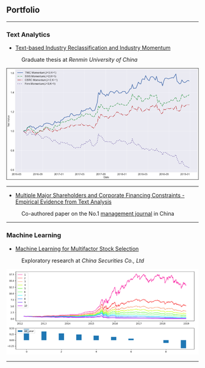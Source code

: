 ## Portfolio

---

### Text Analytics 

- [Text-based Industry Reclassification and Industry Momentum](/ind_momentum)

&nbsp;&nbsp;&nbsp;&nbsp;&nbsp;&nbsp;&nbsp;&nbsp;&nbsp;&nbsp;Graduate thesis at _Renmin University of China_

<img src="images/ind_momentum_cover.png?raw=true"/>

---

- [Multiple Major Shareholders and Corporate Financing Constraints - Empirical Evidence from Text Analysis](/fin_constraint)

&nbsp;&nbsp;&nbsp;&nbsp;&nbsp;&nbsp;&nbsp;&nbsp;&nbsp;&nbsp;Co-authored paper on the No.1 [management journal](http://eng.oversea.cnki.net/kcms/detail/detail.aspx?filename=GLSJ201712012&DBName=cjfqtotal&dbcode=cjfq&uid=WEEvREdxOWJmbC9oM1NjYkZCbDZZNXlHc0xvSmxtOXpGWG90d21oKzNDdnQ=$R1yZ0H6jyaa0en3RxVUd8df-oHi7XMMDo7mtKT6mSmEvTuk11l2gFA!!) in China

---

### Machine Learning

- [Machine Learning for Multifactor Stock Selection](/ml_multifactor)

&nbsp;&nbsp;&nbsp;&nbsp;&nbsp;&nbsp;&nbsp;&nbsp;&nbsp;&nbsp;Exploratory research at _China Securities Co., Ltd_

<img src="images/ml_multifactor_cover.png?raw=true"/>

---
